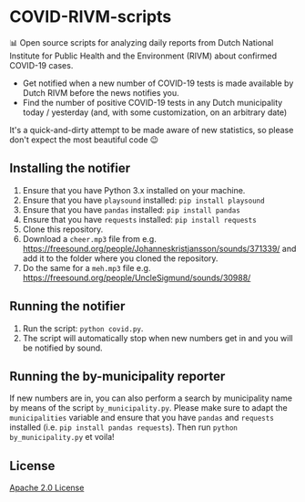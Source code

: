 # COVID-RIVM-scripts
📊 Open source scripts for analyzing daily reports from Dutch National Institute for Public Health and the Environment (RIVM) about confirmed COVID-19 cases.

* Get notified when a new number of COVID-19 tests is made available by Dutch RIVM before the news notifies you. 
* Find the number of positive COVID-19 tests in any Dutch municipality today / yesterday (and, with some customization, on an arbitrary date)

It's a quick-and-dirty attempt to be made aware of new statistics, so please don't expect the most beautiful code 😉

## Installing the notifier
1. Ensure that you have Python 3.x installed on your machine.
2. Ensure that you have `playsound` installed: `pip install playsound`
3. Ensure that you have `pandas` installed: `pip install pandas`
4. Ensure that you have `requests` installed: `pip install requests`
5. Clone this repository.
6. Download a `cheer.mp3` file from e.g. https://freesound.org/people/Johanneskristjansson/sounds/371339/ and add it to the folder where you cloned the repository.
7. Do the same for a `meh.mp3` file e.g. https://freesound.org/people/UncleSigmund/sounds/30988/

## Running the notifier
1. Run the script: `python covid.py`.
2. The script will automatically stop when new numbers get in and you will be notified by sound.

## Running the by-municipality reporter
If new numbers are in, you can also perform a search by municipality name by means of the script `by_municipality.py`. Please make sure to adapt the `municipalities` variable and ensure that you have `pandas` and `requests` installed (i.e. `pip install pandas requests`). Then run `python by_municipality.py` et voila!

## License
[Apache 2.0 License](./LICENSE)